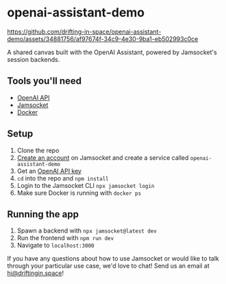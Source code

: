 # openai-assistant-demo

https://github.com/drifting-in-space/openai-assistant-demo/assets/34881756/af97674f-34c9-4e30-9ba1-eb502993c0ce

A shared canvas built with the OpenAI Assistant, powered by Jamsocket's session backends.

## Tools you'll need

- [OpenAI API](https://platform.openai.com/docs/overview)
- [Jamsocket](https://jamsocket.com/)
- [Docker](https://www.docker.com/products/docker-desktop/)

## Setup

1. Clone the repo
2. [Create an account](https://app.jamsocket.com) on Jamsocket and create a service called `openai-assistant-demo`
3. Get an [OpenAI API key](https://platform.openai.com/docs/overview)
4. `cd` into the repo and `npm install`
5. Login to the Jamsocket CLI `npx jamsocket login`
6. Make sure Docker is running with `docker ps`

## Running the app

1. Spawn a backend with `npx jamsocket@latest dev`
2. Run the frontend with `npm run dev`
3. Navigate to `localhost:3000`

If you have any questions about how to use Jamsocket or would like to talk through your particular use case, we'd love to chat! Send us an email at [hi@driftingin.space](mailto:hi@driftingin.space)!
